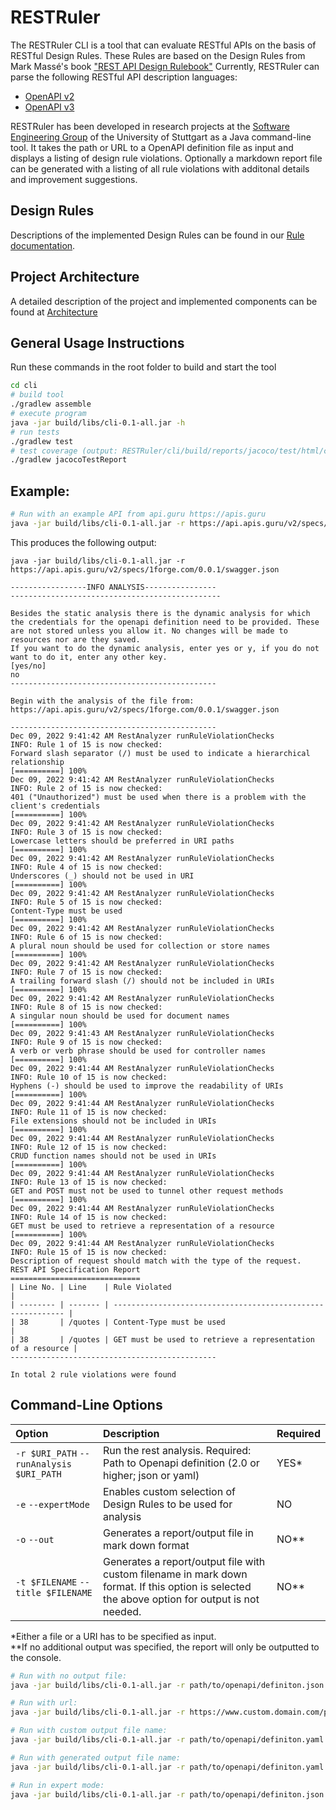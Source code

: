 # RESTRuler

The RESTRuler CLI is a tool that can evaluate RESTful APIs on the basis of RESTful Design Rules. These Rules are based on the Design Rules from Mark Massé's book ["REST API Design Rulebook"](https://www.oreilly.com/library/view/rest-api-design/9781449317904/)
Currently, RESTRuler can parse the following RESTful API description languages:

* [OpenAPI v2](https://swagger.io/specification/v2/)
* [OpenAPI v3](https://github.com/OAI/OpenAPI-Specification)

RESTRuler has been developed in research projects at the [Software Engineering Group](https://www.iste.uni-stuttgart.de/se) of the University of Stuttgart as a Java command-line tool. It takes the path or URL to a OpenAPI definition file as input and displays a listing of design rule violations. Optionally a markdown report file can be generated with a listing of all rule violations with additonal details and improvement suggestions.


## Design Rules

Descriptions of the implemented Design Rules can be found in our [Rule documentation](./docs/Rules/readme.md).

## Project Architecture

A detailed description of the project and implemented components can be found at [Architecture](./cli/README.md)

## General Usage Instructions

Run these commands in the root folder to build and start the tool

```bash
cd cli
# build tool
./gradlew assemble
# execute program
java -jar build/libs/cli-0.1-all.jar -h
# run tests
./gradlew test
# test coverage (output: RESTRuler/cli/build/reports/jacoco/test/html/cli.rule.rules/index.html)
./gradlew jacocoTestReport
```

## Example:

```bash
# Run with an example API from api.guru https://apis.guru
java -jar build/libs/cli-0.1-all.jar -r https://api.apis.guru/v2/specs/1forge.com/0.0.1/swagger.json
```

This produces the following output:

```cli
java -jar build/libs/cli-0.1-all.jar -r https://api.apis.guru/v2/specs/1forge.com/0.0.1/swagger.json

-----------------INFO ANALYSIS----------------
-----------------------------------------------

Besides the static analysis there is the dynamic analysis for which the credentials for the openapi definition need to be provided. These are not stored unless you allow it. No changes will be made to resources nor are they saved.
If you want to do the dynamic analysis, enter yes or y, if you do not want to do it, enter any other key.
[yes/no]
no
----------------------------------------------

Begin with the analysis of the file from: https://api.apis.guru/v2/specs/1forge.com/0.0.1/swagger.json

----------------------------------------------
Dec 09, 2022 9:41:42 AM RestAnalyzer runRuleViolationChecks
INFO: Rule 1 of 15 is now checked:
Forward slash separator (/) must be used to indicate a hierarchical relationship
[==========] 100%
Dec 09, 2022 9:41:42 AM RestAnalyzer runRuleViolationChecks
INFO: Rule 2 of 15 is now checked:
401 ("Unauthorized") must be used when there is a problem with the client's credentials
[==========] 100%
Dec 09, 2022 9:41:42 AM RestAnalyzer runRuleViolationChecks
INFO: Rule 3 of 15 is now checked:
Lowercase letters should be preferred in URI paths
[==========] 100%
Dec 09, 2022 9:41:42 AM RestAnalyzer runRuleViolationChecks
INFO: Rule 4 of 15 is now checked:
Underscores (_) should not be used in URI
[==========] 100%
Dec 09, 2022 9:41:42 AM RestAnalyzer runRuleViolationChecks
INFO: Rule 5 of 15 is now checked:
Content-Type must be used
[==========] 100%
Dec 09, 2022 9:41:42 AM RestAnalyzer runRuleViolationChecks
INFO: Rule 6 of 15 is now checked:
A plural noun should be used for collection or store names
[==========] 100%
Dec 09, 2022 9:41:42 AM RestAnalyzer runRuleViolationChecks
INFO: Rule 7 of 15 is now checked:
A trailing forward slash (/) should not be included in URIs
[==========] 100%
Dec 09, 2022 9:41:42 AM RestAnalyzer runRuleViolationChecks
INFO: Rule 8 of 15 is now checked:
A singular noun should be used for document names
[==========] 100%
Dec 09, 2022 9:41:43 AM RestAnalyzer runRuleViolationChecks
INFO: Rule 9 of 15 is now checked:
A verb or verb phrase should be used for controller names
[==========] 100%
Dec 09, 2022 9:41:44 AM RestAnalyzer runRuleViolationChecks
INFO: Rule 10 of 15 is now checked:
Hyphens (-) should be used to improve the readability of URIs
[==========] 100%
Dec 09, 2022 9:41:44 AM RestAnalyzer runRuleViolationChecks
INFO: Rule 11 of 15 is now checked:
File extensions should not be included in URIs
[==========] 100%
Dec 09, 2022 9:41:44 AM RestAnalyzer runRuleViolationChecks
INFO: Rule 12 of 15 is now checked:
CRUD function names should not be used in URIs
[==========] 100%
Dec 09, 2022 9:41:44 AM RestAnalyzer runRuleViolationChecks
INFO: Rule 13 of 15 is now checked:
GET and POST must not be used to tunnel other request methods
[==========] 100%
Dec 09, 2022 9:41:44 AM RestAnalyzer runRuleViolationChecks
INFO: Rule 14 of 15 is now checked:
GET must be used to retrieve a representation of a resource
[==========] 100%
Dec 09, 2022 9:41:44 AM RestAnalyzer runRuleViolationChecks
INFO: Rule 15 of 15 is now checked:
Description of request should match with the type of the request.
REST API Specification Report
=============================
| Line No. | Line    | Rule Violated                                               |
| -------- | ------- | ----------------------------------------------------------- |
| 38       | /quotes | Content-Type must be used                                   |
| 38       | /quotes | GET must be used to retrieve a representation of a resource |
----------------------------------------------

In total 2 rule violations were found

```

## Command-Line Options
| Option               | Description                                                                                                     | Required |
| :------------------- | :-------------------------------------------------------------------------------------------------------------- | :------- |
| `-r $URI_PATH` `--runAnalysis $URI_PATH`     | Run the rest analysis. Required: Path to Openapi definition (2.0 or higher; json or yaml)                   | YES*     |
| `-e` `--expertMode`   | Enables custom selection of Design Rules to be used for analysis                                                                    | NO     |
| `-o` `--out`    | Generates a report/output file in mark down format | NO**      |
| `-t $FILENAME` `--title $FILENAME`  | Generates a report/output file with custom filename in mark down format. If this option is selected the above option for output is not needed.                     | NO**     |

*Either a file or a URI has to be specified as input.<br>
**If no additional output was specified, the report will only be outputted to the console.

```bash
# Run with no output file:
java -jar build/libs/cli-0.1-all.jar -r path/to/openapi/definiton.json

# Run with url:
java -jar build/libs/cli-0.1-all.jar -r https://www.custom.domain.com/path/to/openapi-definiton.yaml

# Run with custom output file name:
java -jar build/libs/cli-0.1-all.jar -r path/to/openapi/definiton.yaml -t custom-file-name

# Run with generated output file name:
java -jar build/libs/cli-0.1-all.jar -r path/to/openapi/definiton.yaml --out

# Run in expert mode:
java -jar build/libs/cli-0.1-all.jar -r path/to/openapi/definiton.json -e
```
